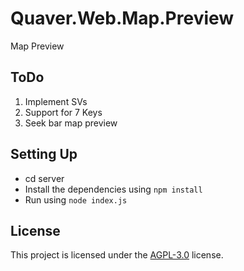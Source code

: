 # Quaver.Web.Map.Preview
Map Preview

## ToDo
1. Implement SVs
2. Support for 7 Keys
3. Seek bar map preview

## Setting Up

* cd server
* Install the dependencies using `npm install`
* Run using `node index.js`

## License
This project is licensed under the [AGPL-3.0](https://github.com/AiAe/Quaver.Web.Map.Preview/blob/main/LICENSE) license.
